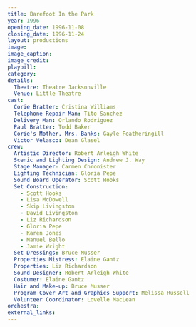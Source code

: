 ```yaml
---
title: Barefoot In the Park
year: 1996
opening_date: 1996-11-08
closing_date: 1996-11-24
layout: productions
image:
image_caption:
image_credit:
playbill: 
category: 
details:
  Theatre: Theatre Jacksonville
  Venue: Little Theatre
cast:
  Corie Bratter: Cristina Williams
  Telephone Repair Man: Tito Sanchez
  Delivery Man: Orlando Rodriguez
  Paul Bratter: Todd Baker
  Corie's Mother, Mrs. Banks: Gayle Featheringill
  Victor Velasco: Dean Glasel
crew:
  Artistic Director: Robert Arleigh White
  Scenic and Lighting Design: Andrew J. Way
  Stage Manager: Carmen Chronister
  Lighting Technician: Gloria Pepe
  Sound Board Operator: Scott Hooks
  Set Construction:
    - Scott Hooks
    - Lisa McDowell
    - Skip Livingston
    - David Livingston
    - Liz Richardson
    - Gloria Pepe
    - Karen Jones
    - Manuel Bello
    - Jamie Wright
  Set Dressings: Bruce Musser
  Properties Mistress: Elaine Gantz
  Properties: Liz Richardson
  Sound Designer: Robert Arleigh White
  Costumer: Elaine Gantz
  Hair and Make-up: Bruce Musser
  Program Cover Art and Graphics Support: Melissa Russell
  Volunteer Coordinator: Lovelle MacLean
orchestra:
external_links:
---
```

